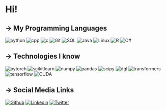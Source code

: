 # Hi!
## → My Programming Languages
![python](https://img.shields.io/badge/Python-profficient-blue)
![cpp](https://img.shields.io/badge/C%2B%2B-profficient-blue)
![c](https://img.shields.io/badge/C-profficient-blue)
![Git](https://img.shields.io/badge/Git-profficient-blue)
![SQL](https://img.shields.io/badge/SQL-competent-orange)
![Java](https://img.shields.io/badge/Java-competent-orange)
![Linux](https://img.shields.io/badge/Linux-beginner-yellow)
![R](https://img.shields.io/badge/R-beginner-yellow)
![C#](https://img.shields.io/badge/C%23-beginner-yellow)

## → Technologies I know
![pytorch](https://img.shields.io/badge/Pytorch-profficient-blue)
![scikitlearn](https://img.shields.io/badge/scikit--learn-profficient-blue)
![numpy](https://img.shields.io/badge/NumPy-profficient-blue)
![pandas](https://img.shields.io/badge/Pandas-profficient-blue)
![scipy](https://img.shields.io/badge/SciPy-profficient-blue)
![dgl](https://img.shields.io/badge/DGL-profficient-blue)
![transformers](https://img.shields.io/badge/transformers-profficient-blue)
![tensorflow](https://img.shields.io/badge/TensorFlow-beginner-yellow)
![CUDA](https://img.shields.io/badge/CUDA-beginner-yellow)
## → Social Media Links
[![Github](https://img.shields.io/badge/GitHub-100000?style=for-the-badge&logo=github&logoColor=white)](https://github.com/HenrySilvaCS)
[![Linkedin](https://img.shields.io/badge/LinkedIn-0077B5?style=for-the-badge&logo=linkedin&logoColor=white)](https://www.linkedin.com/in/henrysilvacs/?locale=en_US)
[![Twitter](https://img.shields.io/badge/Twitter-1DA1F2?style=for-the-badge&logo=twitter&logoColor=white)](https://twitter.com/eomidia)
